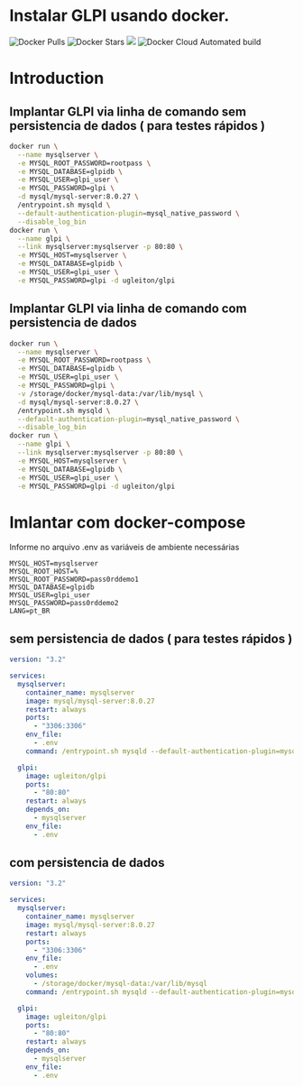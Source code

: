 # Instalar GLPI usando docker.

![Docker Pulls](https://img.shields.io/docker/pulls/ugleiton/glpi) ![Docker Stars](https://img.shields.io/docker/stars/ugleiton/glpi) [![](https://images.microbadger.com/badges/image/ugleiton/glpi.svg)](http://microbadger.com/images/ugleiton/glpi "Get your own image badge on microbadger.com") ![Docker Cloud Automated build](https://img.shields.io/docker/cloud/automated/ugleiton/glpi)

# Introduction

## Implantar GLPI via linha de comando sem persistencia de dados ( para testes rápidos )
```sh
docker run \
  --name mysqlserver \
  -e MYSQL_ROOT_PASSWORD=rootpass \
  -e MYSQL_DATABASE=glpidb \
  -e MYSQL_USER=glpi_user \
  -e MYSQL_PASSWORD=glpi \
  -d mysql/mysql-server:8.0.27 \
  /entrypoint.sh mysqld \
  --default-authentication-plugin=mysql_native_password \
  --disable_log_bin
docker run \
  --name glpi \
  --link mysqlserver:mysqlserver -p 80:80 \
  -e MYSQL_HOST=mysqlserver \
  -e MYSQL_DATABASE=glpidb \
  -e MYSQL_USER=glpi_user \
  -e MYSQL_PASSWORD=glpi -d ugleiton/glpi
```

## Implantar GLPI via linha de comando com persistencia de dados
```sh
docker run \
  --name mysqlserver \
  -e MYSQL_ROOT_PASSWORD=rootpass \
  -e MYSQL_DATABASE=glpidb \
  -e MYSQL_USER=glpi_user \
  -e MYSQL_PASSWORD=glpi \
  -v /storage/docker/mysql-data:/var/lib/mysql \
  -d mysql/mysql-server:8.0.27 \
  /entrypoint.sh mysqld \
  --default-authentication-plugin=mysql_native_password \
  --disable_log_bin
docker run \
  --name glpi \
  --link mysqlserver:mysqlserver -p 80:80 \
  -e MYSQL_HOST=mysqlserver \
  -e MYSQL_DATABASE=glpidb \
  -e MYSQL_USER=glpi_user \
  -e MYSQL_PASSWORD=glpi -d ugleiton/glpi
```

# Imlantar com docker-compose

Informe no arquivo .env as variáveis de ambiente necessárias

```
MYSQL_HOST=mysqlserver
MYSQL_ROOT_HOST=%
MYSQL_ROOT_PASSWORD=pass0rddemo1
MYSQL_DATABASE=glpidb
MYSQL_USER=glpi_user
MYSQL_PASSWORD=pass0rddemo2
LANG=pt_BR
```

## sem persistencia de dados ( para testes rápidos )
```yaml
version: "3.2"

services:
  mysqlserver:
    container_name: mysqlserver
    image: mysql/mysql-server:8.0.27
    restart: always
    ports:
      - "3306:3306"
    env_file:
      - .env
    command: /entrypoint.sh mysqld --default-authentication-plugin=mysql_native_password --disable_log_bin

  glpi:
    image: ugleiton/glpi
    ports:
      - "80:80"
    restart: always
    depends_on:
      - mysqlserver
    env_file:
      - .env
```

## com persistencia de dados
```yaml
version: "3.2"

services:
  mysqlserver:
    container_name: mysqlserver
    image: mysql/mysql-server:8.0.27
    restart: always
    ports:
      - "3306:3306"
    env_file:
      - .env
    volumes:
      - /storage/docker/mysql-data:/var/lib/mysql
    command: /entrypoint.sh mysqld --default-authentication-plugin=mysql_native_password --disable_log_bin

  glpi:
    image: ugleiton/glpi
    ports:
      - "80:80"
    restart: always
    depends_on:
      - mysqlserver
    env_file:
      - .env
```
